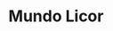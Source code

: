 ---
title: "Mundo Licor"
url: /cochabamba/mundo-licor-avenida-circunvalacion-beijing/
shop: alcohol
---